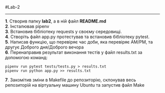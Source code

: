 #Lab-2
***
**1**. Створив папку **lab2**, а в ній файл **README.md**  
**2**. Інсталював pipenv  
**3**. Встановив бібліотеку requests у своєму середовищі.  
**4**. Створіть файл app.py протестував та встановив бібліотеку pytest.  
**5**. Написав функцію, що перевіряє час доби, яка перевіряє AM/PM, та другує Доброго дня/Доброго вечора  
**6**. Перенаправив результат виконання тестів у файл results.txt за допомогою команд:  

    pipenv run pytest tests/tests.py > results.txt
    pipenv run python app.py >> results.txt
**7**. Закомітив зміни в Makefile до репозиторію, склонував весь репозиторій на віртуальну машину Ubuntu та запустив файл Make 
 

